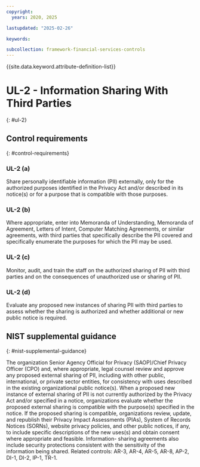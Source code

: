 ```yaml
---
copyright:
  years: 2020, 2025

lastupdated: "2025-02-26"

keywords:

subcollection: framework-financial-services-controls
---
```


{{site.data.keyword.attribute-definition-list}}

# UL-2 - Information Sharing With Third Parties
{: #ul-2}

## Control requirements
{: #control-requirements}



### UL-2 (a)


Share personally identifiable information (PII) externally, only for the authorized purposes identified in the Privacy Act and/or described in its notice(s) or for a purpose that is compatible with those purposes.


### UL-2 (b)


Where appropriate, enter into Memoranda of Understanding, Memoranda of Agreement, Letters of Intent, Computer Matching Agreements, or similar agreements, with third parties that specifically describe the PII covered and specifically enumerate the purposes for which the PII may be used.


### UL-2 (c)


Monitor, audit, and train the staff on the authorized sharing of PII with third parties and on the consequences of unauthorized use or sharing of PII.


### UL-2 (d)


Evaluate any proposed new instances of sharing PII with third parties to assess whether the sharing is authorized and whether additional or new public notice is required.












## NIST supplemental guidance
{: #nist-supplemental-guidance}

The organization Senior Agency Official for Privacy (SAOP)/Chief Privacy Officer (CPO) and, where appropriate, legal counsel review and approve any proposed external sharing of PII, including with other public, international, or private sector entities, for consistency with uses described in the existing organizational public notice(s). When a proposed new instance of external sharing of PII is not currently authorized by the Privacy Act and/or specified in a notice, organizations evaluate whether the proposed external sharing is compatible with the purpose(s) specified in the notice. If the proposed sharing is compatible, organizations review, update, and republish their Privacy Impact Assessments (PIAs), System of Records Notices (SORNs), website privacy policies, and other public notices, if any, to include specific descriptions of the new uses(s) and obtain consent where appropriate and feasible. Information- sharing agreements also include security protections consistent with the sensitivity of the information being shared. Related controls: AR-3, AR-4, AR-5, AR-8, AP-2, DI-1, DI-2, IP-1, TR-1.
